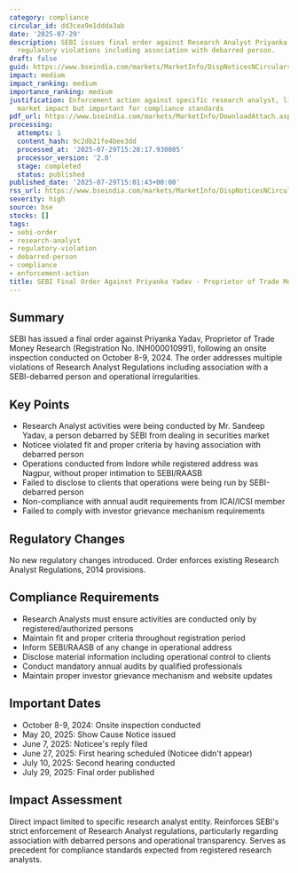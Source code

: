 ```yaml
---
category: compliance
circular_id: dd3cea9e1ddda3ab
date: '2025-07-29'
description: SEBI issues final order against Research Analyst Priyanka Yadav for multiple
  regulatory violations including association with debarred person.
draft: false
guid: https://www.bseindia.com/markets/MarketInfo/DispNoticesNCirculars.aspx?Noticeid={6A8255C9-8EA8-42CD-A782-FC23FC3153FD}&noticeno=20250729-55&dt=07/29/2025&icount=55&totcount=66&flag=0
impact: medium
impact_ranking: medium
importance_ranking: medium
justification: Enforcement action against specific research analyst, limited broader
  market impact but important for compliance standards
pdf_url: https://www.bseindia.com/markets/MarketInfo/DownloadAttach.aspx?id=20250729-55&attachedId=1182eefa-2177-4472-885a-4f328fc58ba2
processing:
  attempts: 1
  content_hash: 9c2db21fe4bee3dd
  processed_at: '2025-07-29T15:28:17.930805'
  processor_version: '2.0'
  stage: completed
  status: published
published_date: '2025-07-29T15:01:43+00:00'
rss_url: https://www.bseindia.com/markets/MarketInfo/DispNoticesNCirculars.aspx?Noticeid={6A8255C9-8EA8-42CD-A782-FC23FC3153FD}&noticeno=20250729-55&dt=07/29/2025&icount=55&totcount=66&flag=0
severity: high
source: bse
stocks: []
tags:
- sebi-order
- research-analyst
- regulatory-violation
- debarred-person
- compliance
- enforcement-action
title: SEBI Final Order Against Priyanka Yadav - Proprietor of Trade Money Research
---
```


## Summary

SEBI has issued a final order against Priyanka Yadav, Proprietor of Trade Money Research (Registration No. INH000010991), following an onsite inspection conducted on October 8-9, 2024. The order addresses multiple violations of Research Analyst Regulations including association with a SEBI-debarred person and operational irregularities.

## Key Points

- Research Analyst activities were being conducted by Mr. Sandeep Yadav, a person debarred by SEBI from dealing in securities market
- Noticee violated fit and proper criteria by having association with debarred person
- Operations conducted from Indore while registered address was Nagpur, without proper intimation to SEBI/RAASB
- Failed to disclose to clients that operations were being run by SEBI-debarred person
- Non-compliance with annual audit requirements from ICAI/ICSI member
- Failed to comply with investor grievance mechanism requirements

## Regulatory Changes

No new regulatory changes introduced. Order enforces existing Research Analyst Regulations, 2014 provisions.

## Compliance Requirements

- Research Analysts must ensure activities are conducted only by registered/authorized persons
- Maintain fit and proper criteria throughout registration period
- Inform SEBI/RAASB of any change in operational address
- Disclose material information including operational control to clients
- Conduct mandatory annual audits by qualified professionals
- Maintain proper investor grievance mechanism and website updates

## Important Dates

- October 8-9, 2024: Onsite inspection conducted
- May 20, 2025: Show Cause Notice issued
- June 7, 2025: Noticee's reply filed
- June 27, 2025: First hearing scheduled (Noticee didn't appear)
- July 10, 2025: Second hearing conducted
- July 29, 2025: Final order published

## Impact Assessment

Direct impact limited to specific research analyst entity. Reinforces SEBI's strict enforcement of Research Analyst regulations, particularly regarding association with debarred persons and operational transparency. Serves as precedent for compliance standards expected from registered research analysts.